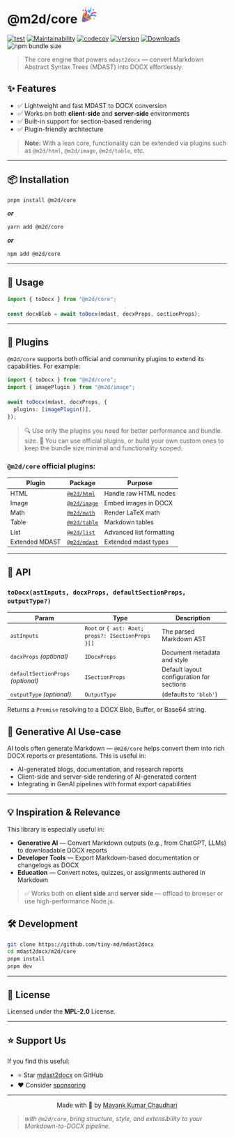 # **@m2d/core** <img src="https://raw.githubusercontent.com/mayank1513/mayank1513/main/popper.png" style="height: 40px"/>

[![test](https://github.com/md2docx/core/actions/workflows/test.yml/badge.svg)](https://github.com/md2docx/core/actions/workflows/test.yml) [![Maintainability](https://api.codeclimate.com/v1/badges/aa896ec14c570f3bb274/maintainability)](https://codeclimate.com/github/md2docx/core/maintainability) [![codecov](https://codecov.io/gh/md2docx/core/graph/badge.svg)](https://codecov.io/gh/md2docx/core) [![Version](https://img.shields.io/npm/v/@m2d/core.svg?colorB=green)](https://www.npmjs.com/package/@m2d/core) [![Downloads](https://img.jsdelivr.com/img.shields.io/npm/d18m/@m2d/core.svg)](https://www.npmjs.com/package/@m2d/core) ![npm bundle size](https://img.shields.io/bundlephobia/minzip/@m2d/core)

> The core engine that powers `mdast2docx` — convert Markdown Abstract Syntax Trees (MDAST) into DOCX effortlessly.

## ✨ Features

- ✅ Lightweight and fast MDAST to DOCX conversion
- ✅ Works on both **client-side** and **server-side** environments
- ✅ Built-in support for section-based rendering
- ✅ Plugin-friendly architecture

> **Note:** With a lean core, functionality can be extended via plugins such as `@m2d/html`, `@m2d/image`, `@m2d/table`, etc.

---

## 📦 Installation

```bash
pnpm install @m2d/core
```

**_or_**

```bash
yarn add @m2d/core
```

**_or_**

```bash
npm add @m2d/core
```

---

## 🚀 Usage

```ts
import { toDocx } from "@m2d/core";

const docxBlob = await toDocx(mdast, docxProps, sectionProps);
```

---

## 🔌 Plugins

`@m2d/core` supports both official and community plugins to extend its capabilities. For example:

```ts
import { toDocx } from "@m2d/core";
import { imagePlugin } from "@m2d/image";

await toDocx(mdast, docxProps, {
  plugins: [imagePlugin()],
});
```

> 🔍 Use only the plugins you need for better performance and bundle size.
> 🧠 You can use official plugins, or build your own custom ones to keep the bundle size minimal and functionality scoped.

### `@m2d/core` official plugins:

| Plugin         | Package                                                  | Purpose                  |
| -------------- | -------------------------------------------------------- | ------------------------ |
| HTML           | [`@m2d/html`](https://www.npmjs.com/package/@m2d/html)   | Handle raw HTML nodes    |
| Image          | [`@m2d/image`](https://www.npmjs.com/package/@m2d/image) | Embed images in DOCX     |
| Math           | [`@m2d/math`](https://www.npmjs.com/package/@m2d/math)   | Render LaTeX math        |
| Table          | [`@m2d/table`](https://www.npmjs.com/package/@m2d/table) | Markdown tables          |
| List           | [`@m2d/list`](https://www.npmjs.com/package/@m2d/list)   | Advanced list formatting |
| Extended MDAST | [`@m2d/mdast`](https://www.npmjs.com/package/@m2d/mdast) | Extended mdast types     |

---

## 📜 API

### `toDocx(astInputs, docxProps, defaultSectionProps, outputType?)`

| Param                              | Type                                               | Description                               |
| ---------------------------------- | -------------------------------------------------- | ----------------------------------------- |
| `astInputs`                        | `Root` or `{ ast: Root; props?: ISectionProps }[]` | The parsed Markdown AST                   |
| `docxProps` _(optional)_           | `IDocxProps`                                       | Document metadata and style               |
| `defaultSectionProps` _(optional)_ | `ISectionProps`                                    | Default layout configuration for sections |
| `outputType` _(optional)_          | `OutputType`                                       | (defaults to `'blob'`)                    |

Returns a `Promise` resolving to a DOCX Blob, Buffer, or Base64 string.

## 🤖 Generative AI Use-case

AI tools often generate Markdown — `@m2d/core` helps convert them into rich DOCX reports or presentations. This is useful in:

- AI-generated blogs, documentation, and research reports
- Client-side and server-side rendering of AI-generated content
- Integrating in GenAI pipelines with format export capabilities

---

## 💡 Inspiration & Relevance

This library is especially useful in:

- **Generative AI** — Convert Markdown outputs (e.g., from ChatGPT, LLMs) to downloadable DOCX reports
- **Developer Tools** — Export Markdown-based documentation or changelogs as DOCX
- **Education** — Convert notes, quizzes, or assignments authored in Markdown

> ✅ Works both on **client side** and **server side** — offload to browser or use high-performance Node.js.

## 🛠️ Development

```bash
git clone https://github.com/tiny-md/mdast2docx
cd mdast2docx/m2d/core
pnpm install
pnpm dev
```

---

## 📄 License

Licensed under the **MPL-2.0** License.

---

## ⭐ Support Us

If you find this useful:

- ⭐ Star [mdast2docx](https://github.com/tiny-md/mdast2docx) on GitHub
- ❤️ Consider [sponsoring](https://github.com/sponsors/mayank1513)

---

<p align="center">Made with 💖 by <a href="https://mayank-chaudhari.vercel.app" target="_blank">Mayank Kumar Chaudhari</a></p>

> _with `@m2d/core`, bring structure, style, and extensibility to your Markdown-to-DOCX pipeline._
